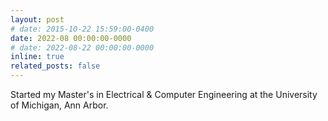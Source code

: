 ```yaml
---
layout: post
# date: 2015-10-22 15:59:00-0400
date: 2022-08 00:00:00-0000
# date: 2022-08-22 00:00:00-0000
inline: true
related_posts: false
---
```


Started my Master's in Electrical & Computer Engineering at the University of Michigan, Ann Arbor.
